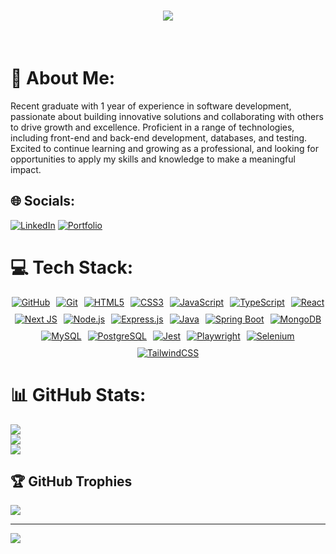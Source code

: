 <h1 align="center">
    <img src="https://readme-typing-svg.herokuapp.com/?font=Righteous&size=35&center=true&vCenter=true&width=500&height=70&duration=4000&lines=Hi+There!+👋;+I'm+Mohammad+Abbass!;+A+passionate+Full+Stack+developer;" />
</h1>

<br/>

# 💫 About Me:
Recent graduate with 1 year of experience in software development, passionate about building innovative solutions and collaborating with others to drive growth and excellence. Proficient in a range of technologies, including front-end and back-end development, databases, and testing. Excited to continue learning and growing as a professional, and looking for opportunities to apply my skills and knowledge to make a meaningful impact.


## 🌐 Socials:
[![LinkedIn](https://img.shields.io/badge/LinkedIn-%230077B5.svg?logo=linkedin&logoColor=white)](https://www.linkedin.com/in/mohammad-abbass/) 
[![Portfolio](https://img.shields.io/badge/Portfolio-FF69B4.svg?logo=vercel&logoColor=white)](https://mohammad-abbas-portfolio.vercel.app/)  

# 💻 Tech Stack:
<div style="display: flex; flex-wrap: wrap; gap: 10px; justify-content: center; align-items: center">  
   <a href="https://github.com/">  
    <img src="https://img.shields.io/badge/GitHub-100000?style=for-the-badge&logo=github&logoColor=white" alt="GitHub">  
  </a>  
  <a href="https://git-scm.com/">  
    <img src="https://img.shields.io/badge/Git-F05032?style=for-the-badge&logo=git&logoColor=white" alt="Git">  
  </a>   
  <!-- Front-end -->  
  <a href="https://www.w3schools.com/html/">  
    <img src="https://img.shields.io/badge/html5-%23E34F26.svg?style=for-the-badge&logo=html5&logoColor=white" alt="HTML5">  
  </a>  
  <a href="https://www.w3schools.com/css/">  
    <img src="https://img.shields.io/badge/css3-%231572B6.svg?style=for-the-badge&logo=css3&logoColor=white" alt="CSS3">  
  </a>  
  <a href="https://www.w3schools.com/js/">  
    <img src="https://img.shields.io/badge/javascript-%23323330.svg?style=for-the-badge&logo=javascript&logoColor=%23F7DF1E" alt="JavaScript">  
  </a>  
  <a href="https://www.typescriptlang.org/">  
    <img src="https://img.shields.io/badge/typescript-%23007ACC.svg?style=for-the-badge&logo=typescript&logoColor=white" alt="TypeScript">  
  </a>  
  <a href="https://reactjs.org/">  
    <img src="https://img.shields.io/badge/react-%2320232a.svg?style=for-the-badge&logo=react&logoColor=%2361DAFB" alt="React">  
  </a>  
  <a href="https://nextjs.org/">  
    <img src="https://img.shields.io/badge/Next-black?style=for-the-badge&logo=next.js&logoColor=white" alt="Next JS">  
  </a>  

  <!-- Back-end -->  
  <a href="https://nodejs.org/">  
    <img src="https://img.shields.io/badge/node.js-6DA55F?style=for-the-badge&logo=node.js&logoColor=white" alt="Node.js">  
  </a>  
  <a href="https://expressjs.com/">  
    <img src="https://img.shields.io/badge/express.js-%23404d59.svg?style=for-the-badge&logo=express&logoColor=%2361DAFB" alt="Express.js">  
  </a>  
  <a href="https://www.java.com/">  
    <img src="https://img.shields.io/badge/java-007396?style=for-the-badge&logo=java&logoColor=white" alt="Java">  
  </a>  
  <a href="https://spring.io/projects/spring-boot">  
    <img src="https://img.shields.io/badge/spring%20boot-6DB33F?style=for-the-badge&logo=springboot&logoColor=white" alt="Spring Boot">  
  </a>  

  <!-- Databases -->  
  <a href="https://www.mongodb.com/">  
    <img src="https://img.shields.io/badge/MongoDB-%234ea94b.svg?style=for-the-badge&logo=mongodb&logoColor=white" alt="MongoDB">  
  </a>  
  <a href="https://www.mysql.com/">  
    <img src="https://img.shields.io/badge/mysql-4479A1?style=for-the-badge&logo=mysql&logoColor=white" alt="MySQL">  
  </a>  
  <a href="https://www.postgresql.org/">  
    <img src="https://img.shields.io/badge/postgresql-4169E1?style=for-the-badge&logo=postgresql&logoColor=white" alt="PostgreSQL">  
  </a>  

  <!-- Testing -->  
  <a href="https://jestjs.io/">  
    <img src="https://img.shields.io/badge/jest-C21325?style=for-the-badge&logo=jest&logoColor=white" alt="Jest">  
  </a>  
  <a href="https://playwright.dev/">  
    <img src="https://img.shields.io/badge/playwright-2E8B57?style=for-the-badge&logo=playwright&logoColor=white" alt="Playwright">  
  </a>  
  <a href="https://www.selenium.dev/">  
    <img src="https://img.shields.io/badge/selenium-43B02A?style=for-the-badge&logo=selenium&logoColor=white" alt="Selenium">  
  </a>  

  <!-- Styling -->  
  <a href="https://tailwindcss.com/">  
    <img src="https://img.shields.io/badge/tailwindcss-%2338B2AC.svg?style=for-the-badge&logo=tailwind-css&logoColor=white" alt="TailwindCSS">  
  </a>  
</div>

# 📊 GitHub Stats:
![](https://github-readme-stats.vercel.app/api?username=Mohammad-y-abbass&theme=dark&hide_border=false&include_all_commits=false&count_private=false)<br/>
![](https://github-readme-streak-stats.herokuapp.com/?user=Mohammad-y-abbass&theme=dark&hide_border=false)<br/>
![](https://github-readme-stats.vercel.app/api/top-langs/?username=Mohammad-y-abbass&theme=dark&hide_border=false&include_all_commits=false&count_private=false&layout=compact)

## 🏆 GitHub Trophies
![](https://github-profile-trophy.vercel.app/?username=Mohammad-y-abbass&theme=radical&no-frame=false&no-bg=false&margin-w=4)

---
[![](https://visitcount.itsvg.in/api?id=Mohammad-y-abbass&icon=0&color=0)](https://visitcount.itsvg.in)

<!-- Proudly created with GPRM ( https://gprm.itsvg.in ) -->
